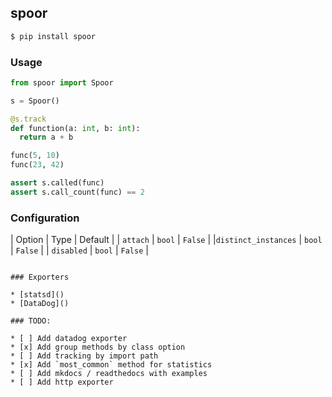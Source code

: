 ## spoor

```bash
$ pip install spoor
```

### Usage

```python
from spoor import Spoor

s = Spoor()

@s.track
def function(a: int, b: int):
  return a + b

func(5, 10)
func(23, 42)

assert s.called(func)
assert s.call_count(func) == 2
```

### Configuration

| Option | Type | Default |
| `attach` | `bool` | `False` |
|`distinct_instances` | `bool` | `False` |
| `disabled` | `bool` | `False` |

```

### Exporters

* [statsd]()
* [DataDog]()

### TODO:

* [ ] Add datadog exporter
* [x] Add group methods by class option
* [ ] Add tracking by import path
* [x] Add `most_common` method for statistics
* [ ] Add mkdocs / readthedocs with examples
* [ ] Add http exporter
